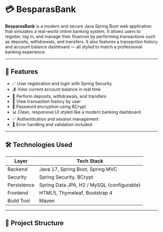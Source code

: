 # 💳 BesparasBank

**BesparasBank** is a modern and secure Java Spring Boot web application that simulates a real-world online banking system. It allows users to register, log in, and manage their finances by performing transactions such as deposits, withdrawals, and transfers. It also features a transaction history and account balance dashboard — all styled to match a professional banking experience.

---

## 🚀 Features

- ✅ User registration and login with Spring Security
- 💰 View current account balance in real time
- 💸 Perform deposits, withdrawals, and transfers
- 📄 View transaction history by user
- 🔐 Password encryption using BCrypt
- 📊 Clean, responsive UI styled like a modern banking dashboard
- ✅ Authentication and session management
- 🧪 Error handling and validation included

---

## 🛠️ Technologies Used

| Layer            | Tech Stack                               |
|------------------|-------------------------------------------|
| Backend          | Java 17, Spring Boot, Spring MVC          |
| Security         | Spring Security, BCrypt                   |
| Persistence      | Spring Data JPA, H2 / MySQL (configurable)|
| Frontend         | HTML5, Thymeleaf, Bootstrap 4             |
| Build Tool       | Maven                                     |

---

## 📂 Project Structure

